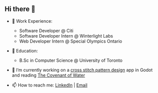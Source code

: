 ## Hi there 👋

<!--
**jennifer-ruan/jennifer-ruan** is a ✨ _special_ ✨ repository because its `README.md` (this file) appears on your GitHub profile.

Here are some ideas to get you started:

- 🔭 I’m currently working on ...
- 🌱 I’m currently learning ...
- 👯 I’m looking to collaborate on ...
- 🤔 I’m looking for help with ...
- 💬 Ask me about ...
- 📫 How to reach me: ...
- 😄 Pronouns: ...
- ⚡ Fun fact: ...
-->

- 📄 Work Experience:
  - Software Developer @ Citi
  - Software Developer Intern @ Winterlight Labs
  - Web Developer Intern @ Special Olympics Ontario

- 🌱 Education:
  - B.Sc in Computer Science @ University of Toronto
  
- 🔭 I’m currently working on a <u>cross stitch pattern design</u> app in Godot and reading <u>The Covenant of Water</u>
- 📫 How to reach me: [LinkedIn](https://www.linkedin.com/in/jennifer-ruan) | [Email](mailto:jennifer.y.ruan@gmail.com)
